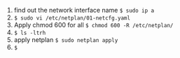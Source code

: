 
1. find out the network interface name ```$ sudo ip a```
2. ```$ sudo vi /etc/netplan/01-netcfg.yaml ```
3. Apply chmod 600 for all ``` $ chmod 600 -R /etc/netplan/ ```
4. ```$ ls -ltrh```
5. apply netplan ``` $ sudo netplan apply ```
6. ``` $ ```